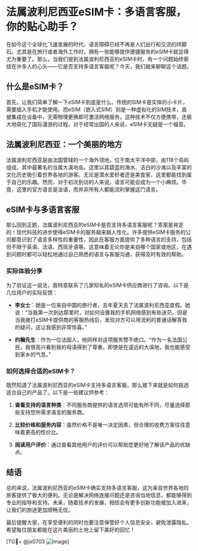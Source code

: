 # 法属波利尼西亚eSIM卡：多语言客服，你的贴心助手？

在如今这个全球化飞速发展的时代，语言障碍已经不再是人们出行和交流的绊脚石。尤其是在旅行或者海外工作时，拥有一张能够提供便捷服务的eSIM卡就显得尤为重要了。那么，当我们提到法属波利尼西亚的eSIM卡时，有一个问题始终萦绕在许多人的心头——它是否支持多语言客服呢？今天，我们就来聊聊这个话题。

## 什么是eSIM卡？

首先，让我们简单了解一下eSIM卡到底是什么。传统的SIM卡是实体的小卡片，需要插入手机才能使用。而eSIM（嵌入式SIM）则是一种虚拟化的SIM技术，直接集成在设备中，无需物理更换即可激活网络服务。这种技术不仅方便携带，还极大地简化了国际漫游的过程。对于经常出国的人来说，eSIM卡无疑是一个福音。

## 法属波利尼西亚：一个美丽的地方

法属波利尼西亚是由法国管辖的一个海外领地，位于南太平洋中部，由118个岛屿组成，其中最著名的当属大溪地岛。这里以其碧蓝的海水、洁白的沙滩以及丰富的文化历史吸引着世界各地的游客。无论是潜水爱好者还是美食家，这里都能找到属于自己的乐趣。然而，对于初次到访的人来说，语言可能会成为一个小麻烦。毕竟，这里的官方语言是法语，而并非所有人都能流利掌握这门语言。

## eSIM卡与多语言客服

那么回到正题，法属波利尼西亚的eSIM卡是否支持多语言客服呢？答案是肯定的！现代科技的进步使得eSIM卡的服务越来越人性化。许多提供eSIM卡服务的公司都意识到了语言多样性的重要性，因此在客服方面提供了多种语言的支持，包括但不限于英语、法语、西班牙语等。这意味着无论你是来自哪个国家或地区，在遇到问题时都可以轻松地通过自己熟悉的语言与客服沟通，获得及时有效的帮助。

### 实际体验分享

为了验证这一说法，我特意联系了几家知名的eSIM卡供应商进行了咨询。以下是几位用户的实际反馈：

- **李女士**：她是一位来自中国的旅行者，去年夏天去了法属波利尼西亚度假。她说：“当我第一次到达那里时，对如何设置我的手机网络感到有些迷茫。但是当我拨打eSIM卡提供商的客服热线后，发现对方可以用流利的普通话解答我的疑问，这让我感到非常惊喜。”
  
- **约翰先生**：作为一位法国人，他同样对这项服务赞不绝口。“作为一名法国公民，我很高兴看到我的母语得到了尊重。即使是在遥远的大溪地，我也能感受到家乡的气息。”

### 如何选择合适的eSIM卡？

既然知道了法属波利尼西亚的eSIM卡支持多语言客服，那么接下来就是如何挑选适合自己的产品了。以下是一些建议供参考：

1. **查看支持的语言种类**：不同服务商提供的语言选项可能有所不同，尽量选择那些支持您所需求语言的服务商。
   
2. **比较价格和服务内容**：虽然价格不是唯一决定因素，但合理的收费方案往往意味着更高的性价比。
   
3. **阅读用户评价**：通过查看其他用户的评价可以帮助您更好地了解该产品的优缺点。

## 结语

总的来说，法属波利尼西亚的eSIM卡确实支持多语言客服，这为来自世界各地的旅客提供了极大的便利。无论是解决网络连接问题还是咨询当地信息，都能够得到专业的指导和支持。未来，随着技术的发展，相信会有更多创新功能被加入进来，让我们的旅途更加顺畅无忧。

最后提醒大家，在享受便利的同时也要注意保管好个人信息安全，避免泄露隐私。希望每位朋友都能在这片美丽的土地上留下美好的回忆！

[TG💪+ @jx0703 ![Image](https://github.com/user-attachments/assets/dbca1d08-cadb-493c-b0ec-ad6f7a83f270)]